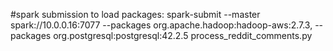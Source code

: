 #spark submission to load packages:
spark-submit --master spark://10.0.0.16:7077 --packages org.apache.hadoop:hadoop-aws:2.7.3,  --packages org.postgresql:postgresql:42.2.5 process_reddit_comments.py

